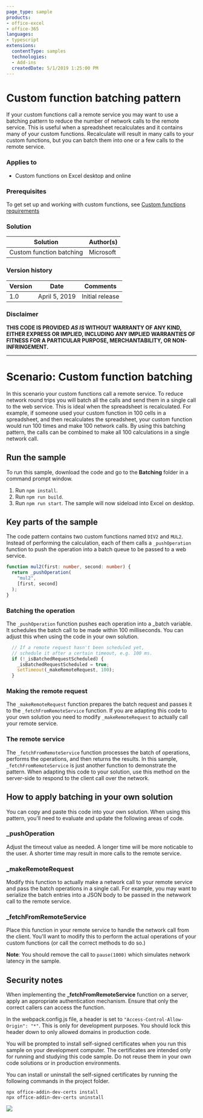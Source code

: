 ```yaml
---
page_type: sample
products:
- office-excel
- office-365
languages:
- typescript
extensions:
  contentType: samples
  technologies:
  - Add-ins
  createdDate: 5/1/2019 1:25:00 PM
---
```


# Custom function batching pattern #

If your custom functions call a remote service you may want to use a batching pattern to reduce the number of network calls to the remote service. This is useful when a spreadsheet recalculates and it contains many of your custom functions. Recalculate will result in many calls to your custom functions, but you can batch them into one or a few calls to the remote service.

### Applies to ###
-  Custom functions on Excel desktop and online

### Prerequisites ###
To get set up and working with custom functions, see [Custom functions requirements](https://docs.microsoft.com/en-us/office/dev/add-ins/excel/custom-functions-requirements)

### Solution ###
Solution | Author(s)
---------|----------
Custom function batching | Microsoft

### Version history ###
Version  | Date | Comments
---------| -----| --------
1.0  | April 5, 2019 | Initial release

### Disclaimer ###
**THIS CODE IS PROVIDED *AS IS* WITHOUT WARRANTY OF ANY KIND, EITHER EXPRESS OR IMPLIED, INCLUDING ANY IMPLIED WARRANTIES OF FITNESS FOR A PARTICULAR PURPOSE, MERCHANTABILITY, OR NON-INFRINGEMENT.**


----------

# Scenario: Custom function batching #
In this scenario your custom functions call a remote service. To reduce network round trips you will batch all the calls and send them in a single call to the web service. This is ideal when the spreadsheet is recalculated. For example, if someone used your custom function in 100 cells in a spreadsheet, and then recalculates the spreadsheet, your custom function would run 100 times and make 100 network calls. By using this batching pattern, the calls can be combined to make all 100 calculations in a single network call.

## Run the sample
To run this sample, download the code and go to the **Batching** folder in a command prompt window.

1. Run `npm install`.
2. Run `npm run build`.
3. Run `npm run start`. The sample will now sideload into Excel on desktop.

## Key parts of the sample
The code pattern contains two custom functions named `DIV2` and `MUL2`. Instead of performing the calculation, each of them calls a `_pushOperation` function to push the operation into a batch queue to be passed to a web service.

```typescript
function mul2(first: number, second: number) {
  return _pushOperation(
    "mul2",
    [first, second]
  );
}
```

### Batching the operation
The `_pushOperation` function pushes each operation into a _batch variable. It schedules the batch call to be made within 100 milliseconds. You can adjust this when using the code in your own solution.

```typescript
  // If a remote request hasn't been scheduled yet,
  // schedule it after a certain timeout, e.g. 100 ms.
  if (!_isBatchedRequestScheduled) {
    _isBatchedRequestScheduled = true;
    setTimeout(_makeRemoteRequest, 100);
  }
```

### Making the remote request
The `_makeRemoteRequest` function prepares the batch request and passes it to the `_fetchFromRemoteService` function. If you are adapting this code to your own solution you need to modify `_makeRemoteRequest` to actually call your remote service.

### The remote service
The `_fetchFromRemoteService` function processes the batch of operations, performs the operations, and then returns the results. In this sample, `_fetchFromRemoteService` is just another function to demonstrate the pattern. When adapting this code to your solution, use this method on the server-side to respond to the client call over the network.

## How to apply batching in your own solution
You can copy and paste this code into your own solution. When using this pattern, you'll need to evaluate and update the following areas of code.

### _pushOperation
Adjust the timeout value as needed. A longer time will be more noticable to the user. A shorter time may result in more calls to the remote service.

### _makeRemoteRequest
Modify this function to actually make a network call to your remote service and pass the batch operations in a single call. For example, you may want to serialize the batch entries into a JSON body to be passed in the netwwork call to the remote service.

### _fetchFromRemoteService
Place this function in your remote service to handle the network call from the client. You'll want to modify this to perform the actual operations of your custom functions (or call the correct methods to do so.)

**Note**: You should remove the call to `pause(1000)` which simulates network latency in the sample.

## Security notes
When implementing the **_fetchFromRemoteService** function on a server, apply an appropriate authentication mechanism. Ensure that only the correct callers can access the function.

In the webpack.config.js file, a header is set to  `"Access-Control-Allow-Origin": "*"`. This is only for development purposes. You should lock this header down to only allowed domains in production code.

You will be prompted to install self-signed certificates when you run this sample on your development computer. The certificates are intended only for running and studying this code sample. Do not reuse them in your own code solutions or in production environments.

You can install or uninstall the self-signed certificates by running the following commands in the project folder.

```cli
npx office-addin-dev-certs install
npx office-addin-dev-certs uninstall
```

<img src="https://telemetry.sharepointpnp.com/pnp-officeaddins/excel-custom-functions/batching" />
